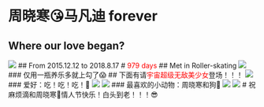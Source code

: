 # 周晓寒😘马凡迪 forever
## Where our love began?
<img src = "https://img.zcool.cn/community/01884159c3883ba801218e188e7569.jpg@1280w_1l_2o_100sh.jpg"/>
## From 2015.12.12 to 2018.8.17
# <font color="red">979 days</font>
## Met in Roller-skating 
<img src = "https://ww4.sinaimg.cn/large/006qdOBMjw1f22ok6wg52j337k2eonpe.jpg"/>
### 仅用一瓶养乐多就上勾了😱
## 下面有请<font color="red">宇宙超级无敌美少女</font>登场！！！
<img src = "https://wx1.sinaimg.cn/large/005PWVnRly1fuc3ofgfizj30v915okdk.jpg"/>
### 爱好：吃！吃！吃！🍱
<img src = "https://timgsa.baidu.com/timg?image&quality=80&size=b9999_10000&sec=1534454864069&di=e3a47ddb9914150c10a0b9163cad1aac&imgtype=0&src=http%3A%2F%2Fimg.pconline.com.cn%2Fimages%2Fupload%2Fupc%2Ftx%2Fpcdlc%2F1703%2F07%2Fc8%2F38909242_1488884681747.jpg"/>
<img src = "https://wx3.sinaimg.cn/large/006ajVGQgy1fhb5tc8wzug309f052hdv.gif"/>
### 最喜欢的小动物：周晓寒和狗💩
<img src = "https://wx3.sinaimg.cn/large/005PWVnRly1fuc4eikxk2j30v214t7wh.jpg"/>
<img src = "https://wx2.sinaimg.cn/large/005PWVnRly1fuc4akxdlhj30hs0np14g.jpg"/>
# 祝麻烦滴和周晓寒🤣情人节快乐！白头到老！！！😎
